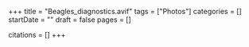 +++
title = "Beagles_diagnostics.avif"
tags = ["Photos"]
categories = []
startDate = ""
draft = false
pages = []

citations = []
+++
